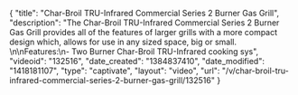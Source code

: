 {
    "title": "Char-Broil TRU-Infrared Commercial Series 2 Burner Gas Grill",
    "description": "The Char-Broil TRU-Infrared Commercial Series 2 Burner Gas Grill provides all of the features of larger grills with a more compact design which, allows for use in any sized space, big or small.  \n\nFeatures:\n- Two Burner Char-Broil TRU-Infrared cooking sys",
    "videoid": "132516",
    "date_created": "1384837410",
    "date_modified": "1418181107",
    "type": "captivate",
    "layout": "video",
    "url": "\/v\/char-broil-tru-infrared-commercial-series-2-burner-gas-grill\/132516"
}